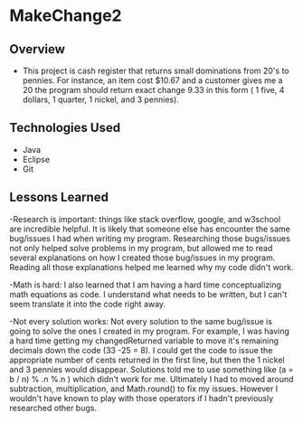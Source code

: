 # MakeChange2

## Overview
 - This project is cash register that returns small dominations from 20's to pennies.
For instance, an item cost $10.67 and a customer gives me a 20 the program should 
return exact change 9.33 in this form ( 1 five, 4 dollars, 1 quarter, 1 nickel, and 3 pennies). 

## Technologies Used
 - Java
 - Eclipse
 - Git

## Lessons Learned
 -Research is important: things like stack overflow, google, and w3school are incredible helpful.
 It is likely that someone else has encounter the same bug/issues I had when writing my program. 
 Researching those bugs/issues not only helped solve problems in my program, but allowed me to read several
 explanations on how I created those bug/issues in my program. Reading all those explanations helped me learned
 why my code didn't work. 
 
 -Math is hard: I also learned that I am having a hard time conceptualizing math equations as code. I understand what needs
 to be written, but I can't seem translate it into the code right away.
 
 -Not every solution works: Not every solution to the same bug/issue is going to solve the ones I created in my program. For 
 example, I was having a hard time getting my changedReturned variable to move it's remaining decimals down the code (33 -25 = 8).
 I could get the code to issue the appropriate number of cents returned in the first line, but then the 1 nickel and 3 pennies would
 disappear. Solutions told me to use something like (a = b / n) % .n %.n ) which didn't work for me. Ultimately I had to moved around 
 subtraction, multiplication, and Math.round() to fix my issues. However I wouldn't have known to play with those operators if I hadn't
 previously researched other bugs.
  